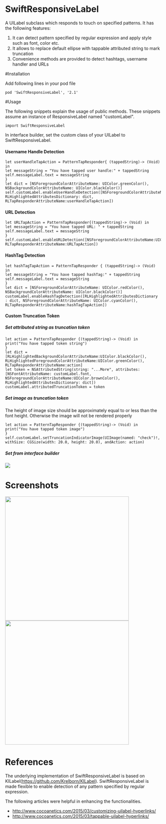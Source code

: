 # SwiftResponsiveLabel

A UILabel subclass which responds to touch on specified patterns. It has the following features:

1. It can detect pattern specified by regular expression and apply style such as font, color etc.
2. It allows to replace default ellipse with tappable attributed string to mark truncation
3. Convenience methods are provided to detect hashtags, username handler and URLs

#Installation

Add following lines in your pod file  
```
pod 'SwiftResponsiveLabel', '2.1'
```

#Usage

The following snippets explain the usage of public methods. These snippets assume an instance of ResponsiveLabel named "customLabel". 
```
import SwiftResponsiveLabel
```

In interface builder, set the custom class of your UILabel to SwiftResponsiveLabel. 

#### Username Handle Detection

```
let userHandleTapAction = PatternTapResponder{ (tappedString)-> (Void) in
let messageString = "You have tapped user handle:" + tappedString
self.messageLabel.text = messageString
}
let dict = [NSForegroundColorAttributeName: UIColor.greenColor(), 
NSBackgroundColorAttributeName: UIColor.blackColor()]
self.customLabel.enableUserHandleDetection([NSForegroundColorAttributeName:UIColor.grayColor(),
RLHighlightedAttributesDictionary: dict, RLTapResponderAttributeName:userHandleTapAction])
```   

#### URL Detection 

```
let URLTapAction = PatternTapResponder{(tappedString)-> (Void) in
let messageString = "You have tapped URL: " + tappedString
self.messageLabel.text = messageString
}
self.customLabel.enableURLDetection([NSForegroundColorAttributeName:UIColor.blueColor(), RLTapResponderAttributeName:URLTapAction])
```

#### HashTag Detection 

```
let hashTagTapAction = PatternTapResponder { (tappedString)-> (Void) in
let messageString = "You have tapped hashTag:" + tappedString
self.messageLabel.text = messageString
}
let dict = [NSForegroundColorAttributeName: UIColor.redColor(), NSBackgroundColorAttributeName: UIColor.blackColor()]
customLabel.enableHashTagDetection([RLHighlightedAttributesDictionary : dict, NSForegroundColorAttributeName: UIColor.cyanColor(),
RLTapResponderAttributeName:hashTagTapAction])
```
#### Custom Truncation Token
##### Set attributed string as truncation token

```
let action = PatternTapResponder {(tappedString)-> (Void) in
print("You have tapped token string")
}
let dict = [RLHighlightedBackgroundColorAttributeName:UIColor.blackColor(),
RLHighlightedForegroundColorAttributeName:UIColor.greenColor(), RLTapResponderAttributeName:action]
let token = NSAttributedString(string: "...More", attributes: [NSFontAttributeName: customLabel.font, 
NSForegroundColorAttributeName:UIColor.brownColor(), RLHighlightedAttributesDictionary: dict])
customLabel.attributedTruncationToken = token
```
##### Set image as truncation token

The height of image size should be approximately equal to or less than the font height. Otherwise the image will not be rendered properly
```
let action = PatternTapResponder {(tappedString)-> (Void) in
print("You have tapped token image")
}
self.customLabel.setTruncationIndicatorImage(UIImage(named: "check")!, withSize: CGSize(width: 20.0, height: 20.0), andAction: action)
```

##### Set from interface builder
<img src="https://cloud.githubusercontent.com/assets/3590619/8694465/df3c1bce-2afc-11e5-9409-78e82e1f294c.png" display="inline-block">

# Screenshots
<img src="https://cloud.githubusercontent.com/assets/3590619/7828584/f7ba853a-0452-11e5-9d6a-c9923d89ee8a.png" width="400" display="inline-block">
<img src="https://cloud.githubusercontent.com/assets/3590619/7828632/b0425196-0453-11e5-911a-79d56e7a8539.png" width="400" display="inline-block">

# References

The underlying implementation of SwiftResponsiveLabel is based on KILabel(https://github.com/Krelborn/KILabel).
SwiftResponsiveLabel is made flexible to enable detection of any pattern specified by regular expression.

The following articles were helpful in enhancing the functionalities. 

* http://www.cocoanetics.com/2015/03/customizing-uilabel-hyperlinks/
* http://www.cocoanetics.com/2015/03/tappable-uilabel-hyperlinks/
